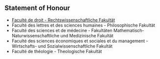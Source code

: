 ## Statement of Honour

- [Faculté de droit - Rechtswissenschaftliche Fakultät](/ius)
- Faculté des lettres et des sciences humaines - Philosophische Fakultät
- Faculté des sciences et de médecine - Fakultäten Mathematisch-Naturwissenschaftliche und Medizinische Fakultät
- Faculté des sciences économiques et sociales et du management - Wirtschafts- und Sozialwissenschaftliche Fakultät
- Faculté de théologie - Theologische Fakultät
